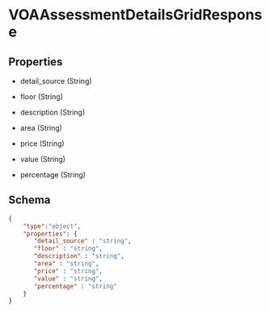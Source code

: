 # VOAAssessmentDetailsGridResponse
## Properties
- detail_source (String)

   
- floor (String)

   
- description (String)

   
- area (String)

   
- price (String)

   
- value (String)

   
- percentage (String)

   

## Schema
```json
{
    "type":"object",
    "properties": {
       "detail_source" : "string",
       "floor" : "string",
       "description" : "string",
       "area" : "string",
       "price" : "string",
       "value" : "string",
       "percentage" : "string"
    }
}
```

